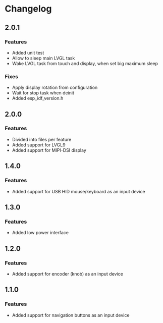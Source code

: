 # Changelog

## 2.0.1

### Features
- Added unit test
- Allow to sleep main LVGL task
- Wake LVGL task from touch and display, when set big maximum sleep

### Fixes
- Apply display rotation from configuration
- Wait for stop task when deinit
- Added esp_idf_version.h

## 2.0.0

### Features

- Divided into files per feature
- Added support for LVGL9
- Added support for MIPI-DSI display

## 1.4.0

### Features

- Added support for USB HID mouse/keyboard as an input device

## 1.3.0

### Features

- Added low power interface

## 1.2.0

### Features

- Added support for encoder (knob) as an input device

## 1.1.0

### Features

- Added support for navigation buttons as an input device
